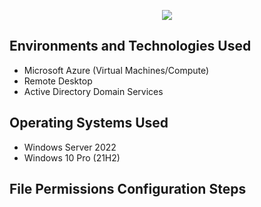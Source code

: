 <p align="center">
  <img src=https://github.com/jamstylr/Network-File-Shares-and-Permissions/assets/159660523/d3f2745c-1237-4b22-91b7-5f1852398133/>
</p>


<h2>Environments and Technologies Used</h2>

- Microsoft Azure (Virtual Machines/Compute)
- Remote Desktop
- Active Directory Domain Services

<h2>Operating Systems Used </h2>

- Windows Server 2022
- Windows 10 Pro (21H2)

<h2>File Permissions Configuration Steps</h2>

